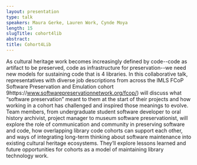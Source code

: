 ```yaml
---
layout: presentation
type: talk
speakers: Maura Gerke, Lauren Work, Cynde Moya
length: 15
slugTitle: cohort4lib
abstract:
title: Cohort4Lib
---
```

As cultural heritage work becomes increasingly defined by code--code as artifact to be preserved, code as infrastructure for preservation--we need new models for sustaining code that is 4 libraries. In this collaborative talk, representatives with diverse job descriptions from across the IMLS FCoP Software Preservation and Emulation cohort 9https://www.softwarepreservationnetwork.org/fcop/) will discuss what “software preservation” meant to them at the start of their projects and how working in a cohort has challenged and inspired those meanings to evolve. Team members, from undergraduate student software developer to oral history archivist, project manager to museum software preservationist, will explore the role of communication and community in preserving software and code, how overlapping library code cohorts can support each other, and ways of integrating long-term thinking about software maintenance into existing cultural heritage ecosystems. They’ll explore lessons learned and future opportunities for cohorts as a model of maintaining library technology work.